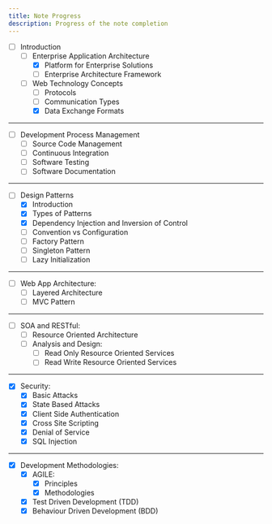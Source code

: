 ```yaml
---
title: Note Progress
description: Progress of the note completion
---
```


- [ ] Introduction
    - [ ] Enterprise Application Architecture
      - [x] Platform for Enterprise Solutions
      - [ ] Enterprise Architecture Framework
    - [ ] Web Technology Concepts
      - [ ] Protocols
      - [ ] Communication Types
      - [x] Data Exchange Formats
---

  - [ ] Development Process Management
    - [ ] Source Code Management
    - [ ] Continuous Integration
    - [ ] Software Testing
    - [ ] Software Documentation
---

  - [ ] Design Patterns
    - [x] Introduction
    - [x] Types of Patterns
    - [x] Dependency Injection and Inversion of Control
    - [ ] Convention vs Configuration
    - [ ] Factory Pattern
    - [ ] Singleton Pattern
    - [ ] Lazy Initialization
---

  - [ ] Web App Architecture:
    - [ ] Layered Architecture
    - [ ] MVC Pattern
---

  - [ ] SOA and RESTful:
    - [ ] Resource Oriented Architecture
    - [ ] Analysis and Design:
        - [ ] Read Only Resource Oriented Services
        - [ ] Read Write Resource Oriented Services
---

  - [x] Security:
    - [x] Basic Attacks
    - [x] State Based Attacks
    - [x] Client Side Authentication
    - [x] Cross Site Scripting
    - [x] Denial of Service
    - [x] SQL Injection
---

  - [x] Development Methodologies:
    - [x] AGILE: 
        - [x] Principles
        - [x] Methodologies
    - [x] Test Driven Development (TDD)
    - [x] Behaviour Driven Development (BDD)
